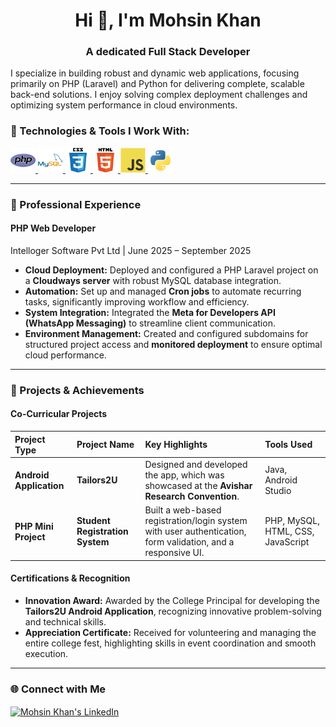 <h1 align="center">Hi 👋, I'm Mohsin Khan</h1>
<h3 align="center">A dedicated Full Stack Developer</h3>


<p align="left">
I specialize in building robust and dynamic web applications, focusing primarily on PHP (Laravel) and Python for delivering complete, scalable back-end solutions. I enjoy solving complex deployment challenges and optimizing system performance in cloud environments.
</p>

### 🔧 Technologies & Tools I Work With:

<p align="left"> 
  <a href="https://www.php.net" target="_blank" rel="noreferrer"> <img src="https://raw.githubusercontent.com/devicons/devicon/master/icons/php/php-original.svg" alt="php" width="40" height="40"/> </a> 
  <a href="https://www.mysql.com/" target="_blank" rel="noreferrer"> <img src="https://raw.githubusercontent.com/devicons/devicon/master/icons/mysql/mysql-original-wordmark.svg" alt="mysql" width="40" height="40"/> </a> 
  <a href="https://www.w3schools.com/css/" target="_blank" rel="noreferrer"> <img src="https://raw.githubusercontent.com/devicons/devicon/master/icons/css3/css3-original-wordmark.svg" alt="css3" width="40" height="40"/> </a> 
  <a href="https://www.w3.org/html/" target="_blank" rel="noreferrer"> <img src="https://raw.githubusercontent.com/devicons/devicon/master/icons/html5/html5-original-wordmark.svg" alt="html5" width="40" height="40"/> </a> 
  <a href="https://developer.mozilla.org/en-US/docs/Web/JavaScript" target="_blank" rel="noreferrer"> <img src="https://raw.githubusercontent.com/devicons/devicon/master/icons/javascript/javascript-original.svg" alt="javascript" width="40" height="40"/> </a> 
  <a href="https://www.python.org" target="_blank" rel="noreferrer"> <img src="https://raw.githubusercontent.com/devicons/devicon/master/icons/python/python-original.svg" alt="python" width="40" height="40"/> </a> 
</p>

---

### 💼 Professional Experience

#### PHP Web Developer
Intelloger Software Pvt Ltd | June 2025 – September 2025

* **Cloud Deployment:** Deployed and configured a PHP Laravel project on a **Cloudways server** with robust MySQL database integration.
* **Automation:** Set up and managed **Cron jobs** to automate recurring tasks, significantly improving workflow and efficiency.
* **System Integration:** Integrated the **Meta for Developers API (WhatsApp Messaging)** to streamline client communication.
* **Environment Management:** Created and configured subdomains for structured project access and **monitored deployment** to ensure optimal cloud performance.

---

### 🚀 Projects & Achievements

#### **Co-Curricular Projects**

| Project Type | Project Name | Key Highlights | Tools Used |
| :--- | :--- | :--- | :--- |
| **Android Application** | **Tailors2U** | Designed and developed the app, which was showcased at the **Avishar Research Convention**. | Java, Android Studio |
| **PHP Mini Project** | **Student Registration System** | Built a web-based registration/login system with user authentication, form validation, and a responsive UI. | PHP, MySQL, HTML, CSS, JavaScript |

#### **Certifications & Recognition**

* **Innovation Award:** Awarded by the College Principal for developing the **Tailors2U Android Application**, recognizing innovative problem-solving and technical skills.
* **Appreciation Certificate:** Received for volunteering and managing the entire college fest, highlighting skills in event coordination and smooth execution.

---

### 🌐 Connect with Me

<p align="left">
<a href="https://www.linkedin.com/in/mohsin-khan-399617319/" target="blank"><img align="center" src="https://raw.githubusercontent.com/rahuldkjain/github-profile-readme-generator/master/src/images/icons/Social/linked-in-alt.svg" alt="Mohsin Khan's LinkedIn" height="30" width="40" /></a>
</p>

